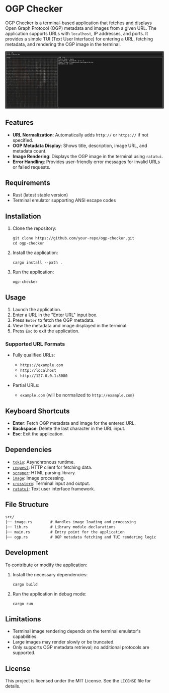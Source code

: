 # OGP Checker

OGP Checker is a terminal-based application that fetches and displays Open Graph Protocol (OGP) metadata and images from a given URL. The application supports URLs with `localhost`, IP addresses, and ports. It provides a simple TUI (Text User Interface) for entering a URL, fetching metadata, and rendering the OGP image in the terminal.

![](docs/screenshot.png)

## Features

- **URL Normalization**: Automatically adds `http://` or `https://` if not specified.
- **OGP Metadata Display**: Shows title, description, image URL, and metadata count.
- **Image Rendering**: Displays the OGP image in the terminal using `ratatui`.
- **Error Handling**: Provides user-friendly error messages for invalid URLs or failed requests.

## Requirements

- Rust (latest stable version)
- Terminal emulator supporting ANSI escape codes

## Installation

1. Clone the repository:
   ```
   git clone https://github.com/your-repo/ogp-checker.git
   cd ogp-checker
   ```

2. Install the application:
   ```
   cargo install --path .
   ```

3. Run the application:
   ```
   ogp-checker
   ```

## Usage

1. Launch the application.
2. Enter a URL in the "Enter URL" input box.
3. Press `Enter` to fetch the OGP metadata.
4. View the metadata and image displayed in the terminal.
5. Press `Esc` to exit the application.

### Supported URL Formats

- Fully qualified URLs:
  - `https://example.com`
  - `http://localhost`
  - `http://127.0.0.1:8080`

- Partial URLs:
  - `example.com` (will be normalized to `http://example.com`)

## Keyboard Shortcuts

- **Enter**: Fetch OGP metadata and image for the entered URL.
- **Backspace**: Delete the last character in the URL input.
- **Esc**: Exit the application.

## Dependencies

- [`tokio`](https://crates.io/crates/tokio): Asynchronous runtime.
- [`reqwest`](https://crates.io/crates/reqwest): HTTP client for fetching data.
- [`scraper`](https://crates.io/crates/scraper): HTML parsing library.
- [`image`](https://crates.io/crates/image): Image processing.
- [`crossterm`](https://crates.io/crates/crossterm): Terminal input and output.
- [`ratatui`](https://crates.io/crates/ratatui): Text user interface framework.

## File Structure

```
src/
├── image.rs        # Handles image loading and processing
├── lib.rs          # Library module declarations
├── main.rs         # Entry point for the application
├── ogp.rs          # OGP metadata fetching and TUI rendering logic
```

## Development

To contribute or modify the application:

1. Install the necessary dependencies:
   ```
   cargo build
   ```

2. Run the application in debug mode:
   ```
   cargo run
   ```

## Limitations

- Terminal image rendering depends on the terminal emulator's capabilities.
- Large images may render slowly or be truncated.
- Only supports OGP metadata retrieval; no additional protocols are supported.

## License

This project is licensed under the MIT License. See the `LICENSE` file for details.

